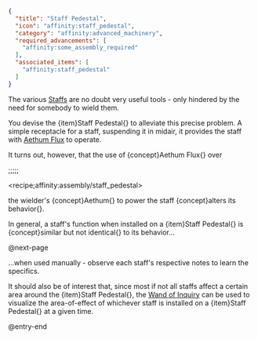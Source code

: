 ```json
{
  "title": "Staff Pedestal",
  "icon": "affinity:staff_pedestal",
  "category": "affinity:advanced_machinery",
  "required_advancements": [
    "affinity:some_assembly_required"
  ],
  "associated_items": [
    "affinity:staff_pedestal"
  ]
}
```

The various [Staffs](^affinity:staff_prototyping) are no doubt very useful tools - only hindered by the need for somebody
to wield them.


You devise the {item}Staff Pedestal{} to alleviate this precise problem. A simple receptacle for a staff, suspending it
in midair, it provides the staff with [Aethum Flux](^affinity:aethum_flux) to operate.


It turns out, however, that the use of {concept}Aethum Flux{} over

;;;;;

<recipe;affinity:assembly/staff_pedestal>

the wielder's {concept}Aethum{} to power the staff {concept}alters its behavior{}.


In general, a staff's function when installed on a {item}Staff Pedestal{} is {concept}similar but not identical{} to
its behavior...


@next-page

...when used manually - observe each staff's respective notes to learn the specifics.


It should also be of interest that, since most if not all staffs affect a certain area around the
{item}Staff Pedestal{}, the [Wand of Inquiry](^affinity:inquiry) can be used to visualize the area-of-effect of
whichever staff is installed on a {item}Staff Pedestal{} at a given time.

@entry-end